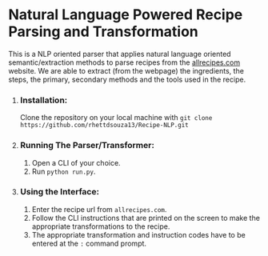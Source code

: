 # Natural Language Powered Recipe Parsing and Transformation

This is a NLP oriented parser that applies natural language oriented semantic/extraction methods to parse recipes from the [allrecipes.com](https://www.allrecipes.com/) website. We are able to extract (from the webpage) the ingredients, the steps, the primary, secondary methods and the tools used in the recipe.

1. ### Installation:
      Clone the repository on your local machine with `git clone https://github.com/rhettdsouza13/Recipe-NLP.git`

2. ### Running The Parser/Transformer:
      1. Open a CLI of your choice.
      2. Run `python run.py`.

3. ### Using the Interface:
      1. Enter the recipe url from `allrecipes.com`.
      2. Follow the CLI instructions that are printed on the screen to make the appropriate transformations to the recipe.
      3. The appropriate transformation and instruction codes have to be entered at the `:` command prompt.

